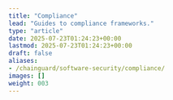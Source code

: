 ```yaml
---
title: "Compliance"
lead: "Guides to compliance frameworks."
type: "article"
date: 2025-07-23T01:24:23+00:00
lastmod: 2025-07-23T01:24:23+00:00
draft: false
aliases:
- /chainguard/software-security/compliance/
images: []
weight: 003
---
```


